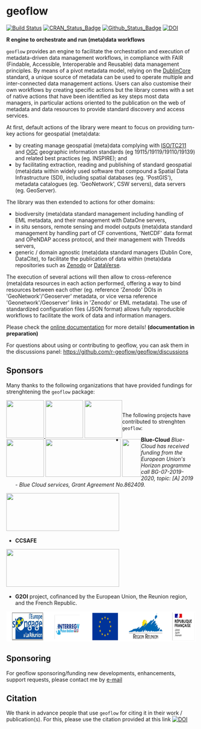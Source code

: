 # geoflow

[![Build Status](https://github.com/r-geoflow/geoflow/actions/workflows/r-cmd-check.yml/badge.svg?branch=master)](https://github.com/r-geoflow/geoflow/actions/workflows/r-cmd-check.yml)
[![CRAN_Status_Badge](http://www.r-pkg.org/badges/version/geoflow)](https://cran.r-project.org/package=geoflow)
[![Github_Status_Badge](https://img.shields.io/badge/Github-0.202405013-blue.svg)](https://github.com/r-geoflow/geoflow)
[![DOI](https://zenodo.org/badge/DOI//10.5281/zenodo.3138920.svg)](https://doi.org//10.5281/zenodo.3138920)

**R engine to orchestrate and run (meta)data workflows**

``geoflow`` provides an engine to facilitate the orchestration and execution of metadata-driven data management workflows, in compliance with FAIR (Findable, Accessible, Interoperable and Reusable) data management principles. By means of a pivot metadata model, relying on the [DublinCore](https://dublincore.org/) standard, a unique source of metadata can be used to operate multiple and inter-connected data management actions. Users can also customise their own workflows by creating specific actions but the library comes with a set of native actions that have been identified as key steps most data managers, in particular actions oriented to the publication on the web of metadata and data resources to provide standard discovery and access services. 

At first, default actions of the library were meant to focus on providing turn-key actions for geospatial (meta)data:

* by creating manage geospatial (meta)data complying with [ISO/TC211](https://committee.iso.org/home/tc211) and [OGC](https://www.ogc.org/standards) geographic information standards (eg 19115/19119/19110/19139) and related best practices (eg. INSPIRE); and
* by facilitating extraction, reading and publishing of standard geospatial (meta)data within widely used software that compound a Spatial Data Infrastructure (SDI), including spatial databases (eg. 'PostGIS'), metadata catalogues (eg. 'GeoNetwork', CSW servers), data servers (eg. GeoServer). 

The library was then extended to actions for other domains:

* biodiversity (meta)data standard management including handling of EML metadata, and their management with DataOne servers,
* in situ sensors, remote sensing and model outputs  (meta)data standard management by handling part of CF conventions, 'NetCDF' data format and OPeNDAP access protocol, and their management with Thredds servers, 
* generic / domain agnostic (meta)data standard managers (Dublin Core, DataCite), to facilitate the publication of data within (meta)data repositories such as [Zenodo](https://zenodo.org) or [DataVerse](https://dataverse.org/). 

The execution of several actions will then allow to cross-reference (meta)data resources in each action performed, offering a way to bind resources between each other (eg. reference 'Zenodo' DOIs in 'GeoNetwork'/'Geoserver' metadata, or vice versa reference 'Geonetwork'/Geoserver' links in 'Zenodo' or EML metadata). The use of standardized configuration files (JSON format) allows fully reproducible workflows to facilitate the work of data and information managers.

Please check the [online documentation](https://github.com/r-geoflow/geoflow/wiki) for more details! **(documentation in preparation)**

For questions about using or contributing to geoflow, you can ask them in the discussions panel: https://github.com/r-geoflow/geoflow/discussions

## Sponsors

Many thanks to the following organizations that have provided fundings for strenghtening the ``geoflow`` package:

<div style="float:left;">
  <a href="https://www.fao.org/home/en/"><img height=100 width=100 src="http://www.fao.org/fileadmin/templates/family-farming-decade/images/FAO-IFAD-Logos/FAO-Logo-EN.svg">
<a href="https://en.ird.fr/"><img src="https://en.ird.fr/sites/ird_fr/files/2019-08/logo_IRD_2016_BLOC_UK_COUL.png" height=100 width=100/></a>
  <a href="https://www.inrae.fr"><img height=100 width=100 src="https://www.inrae.fr/themes/custom/inrae_socle/logo.svg"></a>
</div>
<br>
<div style="float:left;">
  <a href="http://www.cnrs.fr"><img src="http://www.cnrs.fr/themes/custom/cnrs/logo.svg" height=100 width=100/></a>
  <a href="https://inee.cnrs.fr/fr/zones-ateliers"><img src="https://inee.cnrs.fr/sites/institut_inee/files/inline-images/logo-za_0_0.jpg" height=100 width=200/></a>
  <a href="https://letg.cnrs.fr"><img height=100 width=50 src="https://letg.cnrs.fr/plugins/letg/images/letg.png"></a>
</div>

The following projects have contributed to strenghten ``geoflow``:

* **Blue-Cloud** _Blue-Cloud has received funding from the European Union's Horizon programme call BG-07-2019-2020, topic: [A] 2019 - Blue Cloud services, Grant Agreement No.862409._ 

<a href="https://www.blue-cloud.org"><img height=100 width=300 src="https://hackathon.blue-cloud.org/wp-content/uploads/2021/11/Blue-cloud_extended_color.png"/></a> 

* **CCSAFE** 

<a href="https://www6.inrae.fr/cc-safe"><img height=100 width=300 src="https://www6.inrae.fr/var/internet6_national_cc_safe/storage/images/configuration-graphique/haut/logo-cc-safe/34567-1-fre-FR/Logo-cc-safe_inra_logo.png"/></a>

* **G2OI** project, cofinanced by the European Union, the Reunion region, and the French Republic.
<div align="center">
<img src="https://github.com/IRDG2OI/geoflow-g2oi/blob/main/img/logos_partenaires.png?raw=True" height="80px">
<div align="left">
  
## Sponsoring

For geoflow sponsoring/funding new developments, enhancements, support requests, please contact me by [e-mail](mailto:eblondel.pro@gmail.com)

## Citation

We thank in advance people that use ``geoflow`` for citing it in their work / publication(s). For this, please use the citation provided at this link [![DOI](https://zenodo.org/badge/DOI//10.5281/zenodo.3138920.svg)](https://doi.org//10.5281/zenodo.3138920)



